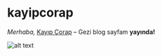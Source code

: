 # kayipcorap
_Merhaba,_ 
[Kayıp Çorap](http://nihalbzkr-001-site1.atempurl.com) – Gezi blog sayfam **yayında!**

![alt text](https://i.hizliresim.com/nazk95a.gif)
